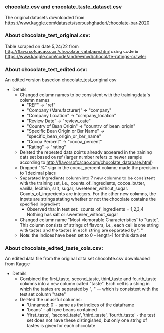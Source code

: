 ### chocolate.csv and chocolate_taste_dataset.csv
  The original datasets downloaded from https://www.kaggle.com/datasets/soroushghaderi/chocolate-bar-2020



### About chocolate_test_original.csv: 

Table scraped on date 5/24/22 from http://flavorsofcacao.com/chocolate_database.html
using code in https://www.kaggle.com/code/andrewmvd/chocolate-ratings-crawler



### About chocolate_test_edited.csv:

An edited version based on chocolate_test_original.csv

- Details:
  - Changed column names to be consistent with the training data's column names
    - "REF" -> "ref"
    - "Company (Manufacturer)" -> "company"     
    - "Company Location" -> "company_location"
    - "Review Date" -> "review_date"
    - "Country of Bean Origin" -> "country_of_bean_origin"
    - "Specific Bean Origin or Bar Name" -> "specific_bean_origin_or_bar_name"
    - "Cocoa Percent" -> "cocoa_percent"
    - "Rating" -> "rating"
  - Deleted the repeated data points already appeared in the training data set based on ref 
    (larger number refers to newer sample according to http://flavorsofcacao.com/chocolate_database.html)
  - Dropped "%" sign in the cocoa_percent column; made the precision to 1 decimal place
  - Separated Ingredients column into 7 new columns to be consistent with the training set, 
    i.e., counts_of_ingredients, cocoa_butter, vanilla, lecithin, salt, sugar, sweetener_without_sugar. 
    Counts_of_ingredients are integers. 
    For the other new columns, the inputs are strings stating whether or not the chocolate contains the specified ingredient
    - Observed that In test set:
      ​		counts_of_ingredients = 1,2,3,4
      ​		Nothing has salt or sweetener_without_sugar
  - Changed column name "Most Memorable Characteristics" to "taste". 
    This column consists of strings of flavors, i.e., each cell is one string with tastes and the tastes in each string are separated by ", "
  - Note: the indices have been set to 0 - length-1 for this data set



### About chocolate_edited_taste_cols.csv:

An edited data file from the original data set chocolate.csv downloaded from Kaggle

- Details:
  - Combined the first_taste, second_taste, third_taste and fourth_taste columns into a new column called "taste". 
    Each cell is a string in which the tastes are separated by ", " -- which is consistent with the test set column "taste"
  - Deleted the unuseful columns:
    - 'Unnamed: 0' - same as the indices of the dataframe
    - 'beans' - all have beans contained
    - 'first_taste', 'second_taste', 'third_taste', 'fourth_taste' - the test set does not have these distingished, 
                                                                     but only one string of tastes is given for each chocolate

